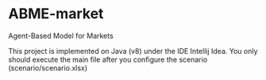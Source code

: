 # ABME-market
Agent-Based Model for Markets

This project is implemented on Java (v8) under the IDE Intellij Idea. You only should execute the main file after you configure the scenario (scenario/scenario.xlsx)

